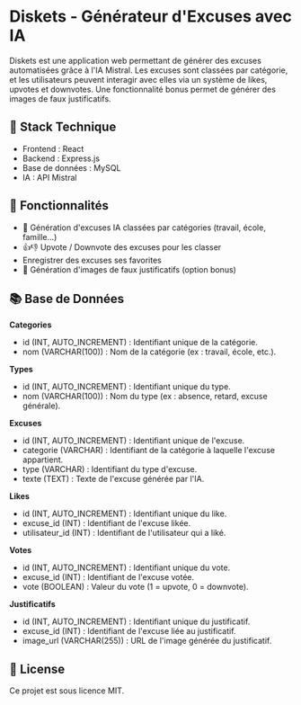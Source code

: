 # Diskets - Générateur d'Excuses avec IA

Diskets est une application web permettant de générer des excuses automatisées grâce à l'IA Mistral.
Les excuses sont classées par catégorie, et les utilisateurs peuvent interagir avec elles via un système de likes, upvotes et downvotes. Une fonctionnalité bonus permet de générer des images de faux justificatifs.

## 🚀 Stack Technique

- Frontend : React 
- Backend : Express.js
- Base de données : MySQL
- IA : API Mistral

## 🎯 Fonctionnalités

- 🤖 Génération d'excuses IA classées par catégories (travail, école, famille...)
- 👍👎 Upvote / Downvote des excuses pour les classer
- Enregistrer des excuses ses favorites
- 📜 Génération d'images de faux justificatifs (option bonus)

## 📚 Base de Données


**Categories**
- id (INT, AUTO_INCREMENT) : Identifiant unique de la catégorie.
- nom (VARCHAR(100)) : Nom de la catégorie (ex : travail, école, etc.).

**Types**
- id (INT, AUTO_INCREMENT) : Identifiant unique du type.
- nom (VARCHAR(100)) : Nom du type (ex : absence, retard, excuse générale).

**Excuses**
- id (INT, AUTO_INCREMENT) : Identifiant unique de l'excuse.
- categorie (VARCHAR) : Identifiant de la catégorie à laquelle l'excuse appartient.
- type (VARCHAR) : Identifiant du type d'excuse.
- texte (TEXT) : Texte de l'excuse générée par l'IA.

**Likes**
- id (INT, AUTO_INCREMENT) : Identifiant unique du like.
- excuse_id (INT) : Identifiant de l'excuse likée.
- utilisateur_id (INT) : Identifiant de l'utilisateur qui a liké.

**Votes**
- id (INT, AUTO_INCREMENT) : Identifiant unique du vote.
- excuse_id (INT) : Identifiant de l'excuse votée.
- vote (BOOLEAN) : Valeur du vote (1 = upvote, 0 = downvote).

**Justificatifs**
- id (INT, AUTO_INCREMENT) : Identifiant unique du justificatif.
- excuse_id (INT) : Identifiant de l'excuse liée au justificatif.
- image_url (VARCHAR(255)) : URL de l'image générée du justificatif.

## 📜 License
Ce projet est sous licence MIT.
